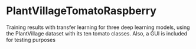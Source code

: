# PlantVillageTomatoRaspberry
Training results with transfer learning for three deep learning models, using the PlantVillage dataset with its ten tomato classes. Also, a GUI is included for testing purposes
